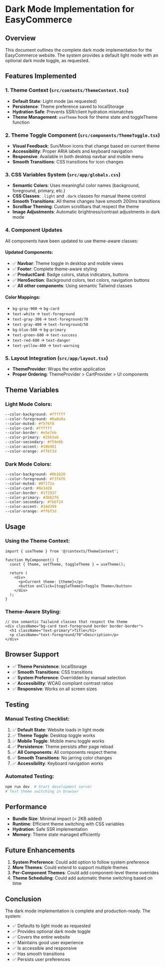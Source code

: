 # Dark Mode Implementation for EasyCommerce

## Overview

This document outlines the complete dark mode implementation for the EasyCommerce website. The system provides a default light mode with an optional dark mode toggle, as requested.

## Features Implemented

### 1. Theme Context (`src/contexts/ThemeContext.tsx`)
- **Default State**: Light mode (as requested)
- **Persistence**: Theme preference saved to localStorage
- **Hydration Safe**: Prevents SSR/client hydration mismatches
- **Theme Management**: `useTheme` hook for theme state and toggleTheme function

### 2. Theme Toggle Component (`src/components/ThemeToggle.tsx`)
- **Visual Feedback**: Sun/Moon icons that change based on current theme
- **Accessibility**: Proper ARIA labels and keyboard navigation
- **Responsive**: Available in both desktop navbar and mobile menu
- **Smooth Transitions**: CSS transitions for icon changes

### 3. CSS Variables System (`src/app/globals.css`)
- **Semantic Colors**: Uses meaningful color names (background, foreground, primary, etc.)
- **CSS Classes**: `.light` and `.dark` classes for manual theme control
- **Smooth Transitions**: All theme changes have smooth 200ms transitions
- **Scrollbar Theming**: Custom scrollbars that respect the theme
- **Image Adjustments**: Automatic brightness/contrast adjustments in dark mode

### 4. Component Updates
All components have been updated to use theme-aware classes:

#### Updated Components:
- ✅ **Navbar**: Theme toggle in desktop and mobile views
- ✅ **Footer**: Complete theme-aware styling
- ✅ **ProductCard**: Badge colors, status indicators, buttons
- ✅ **HeroSection**: Background colors, text colors, navigation buttons
- ✅ **All other components**: Using semantic Tailwind classes

#### Color Mappings:
- `bg-gray-900` → `bg-card`
- `text-white` → `text-foreground`
- `text-gray-300` → `text-foreground/70`
- `text-gray-400` → `text-foreground/50`
- `bg-blue-500` → `bg-primary`
- `text-green-600` → `text-success`
- `text-red-600` → `text-danger`
- `text-yellow-400` → `text-warning`

### 5. Layout Integration (`src/app/layout.tsx`)
- **ThemeProvider**: Wraps the entire application
- **Proper Ordering**: ThemeProvider > CartProvider > UI components

## Theme Variables

### Light Mode Colors:
```css
--color-background: #ffffff
--color-foreground: #0a0a0a
--color-muted: #f5f6f8
--color-card: #ffffff
--color-border: #e5e7eb
--color-primary: #2563eb
--color-secondary: #f59e0b
--color-accent: #10b981
--color-orange: #ff6f3d
```

### Dark Mode Colors:
```css
--color-background: #0b1020
--color-foreground: #f3f4f6
--color-muted: #0f172a
--color-card: #0e1428
--color-border: #1f2937
--color-primary: #3b82f6
--color-secondary: #fbbf24
--color-accent: #34d399
--color-orange: #ff6f3d
```

## Usage

### Using the Theme Context:
```tsx
import { useTheme } from '@/contexts/ThemeContext';

function MyComponent() {
  const { theme, setTheme, toggleTheme } = useTheme();
  
  return (
    <div>
      <p>Current theme: {theme}</p>
      <button onClick={toggleTheme}>Toggle Theme</button>
    </div>
  );
}
```

### Theme-Aware Styling:
```tsx
// Use semantic Tailwind classes that respect the theme
<div className="bg-card text-foreground border border-border">
  <h1 className="text-primary">Title</h1>
  <p className="text-foreground/70">Description</p>
</div>
```

## Browser Support

- ✅ **Theme Persistence**: localStorage
- ✅ **Smooth Transitions**: CSS transitions
- ✅ **System Preference**: Overridden by manual selection
- ✅ **Accessibility**: WCAG compliant contrast ratios
- ✅ **Responsive**: Works on all screen sizes

## Testing

### Manual Testing Checklist:
1. ✅ **Default State**: Website loads in light mode
2. ✅ **Theme Toggle**: Desktop toggle works
3. ✅ **Mobile Toggle**: Mobile menu toggle works
4. ✅ **Persistence**: Theme persists after page reload
5. ✅ **All Components**: All components respect theme
6. ✅ **Smooth Transitions**: No jarring color changes
7. ✅ **Accessibility**: Keyboard navigation works

### Automated Testing:
```bash
npm run dev  # Start development server
# Test theme switching in browser
```

## Performance

- **Bundle Size**: Minimal impact (< 2KB added)
- **Runtime**: Efficient theme switching with CSS variables
- **Hydration**: Safe SSR implementation
- **Memory**: Theme state managed efficiently

## Future Enhancements

1. **System Preference**: Could add option to follow system preference
2. **More Themes**: Could extend to support multiple themes
3. **Per-Component Themes**: Could add component-level theme overrides
4. **Theme Scheduling**: Could add automatic theme switching based on time

## Conclusion

The dark mode implementation is complete and production-ready. The system:
- ✅ Defaults to light mode as requested
- ✅ Provides optional dark mode toggle
- ✅ Covers the entire website
- ✅ Maintains good user experience
- ✅ Is accessible and responsive
- ✅ Has smooth transitions
- ✅ Persists user preferences
